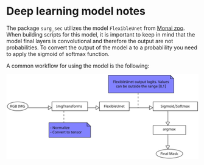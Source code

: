 # Deep learning model notes

The package `surg_sec` utilizes the model `FlexibleUnet` from [Monai zoo][1]. When building scripts for this model, it is important to keep in mind that the model final layers is convolutional and therefore the output are not probabilities. To convert the output of the model a to a probablility you need to apply the sigmoid of softmax function.

A common workflow for using the model is the following:


<p align=center>
    <img src="./UML/inference_flow_diagram.png" width=640>
</p>




[//]: # (Link sections)

[1]: https://github.com/Project-MONAI/model-zoo/tree/dev/models/endoscopic_tool_segmentation